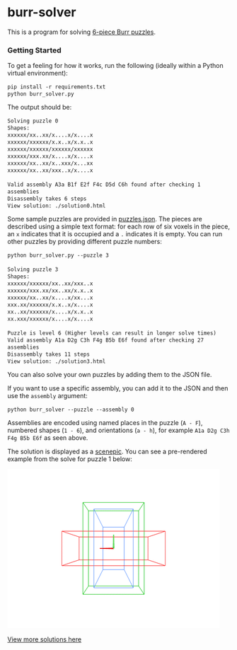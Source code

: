 # burr-solver
This is a program for solving [6-piece Burr puzzles](https://en.wikipedia.org/wiki/Burr_puzzle).

### Getting Started

To get a feeling for how it works, run the following (ideally within a Python virtual environment):

    pip install -r requirements.txt
    python burr_solver.py

The output should be:

    Solving puzzle 0
    Shapes:
    xxxxxx/xx..xx/x....x/x....x
    xxxxxx/xxxxxx/x.x..x/x.x..x
    xxxxxx/xxxxxx/xxxxxx/xxxxxx
    xxxxxx/xxx.xx/x....x/x....x
    xxxxxx/xx..xx/x..xxx/x...xx
    xxxxxx/xx..xx/xxx..x/x....x

    Valid assembly A3a B1f E2f F4c D5d C6h found after checking 1 assemblies
    Disassembly takes 6 steps
    View solution: ./solution0.html

Some sample puzzles are provided in [puzzles.json](./puzzles.json). The pieces are described
using a simple text format: for each row of six voxels in the piece, an `x` indicates that
it is occupied and a `.` indicates it is empty. You can run other puzzles by providing different
puzzle numbers:

    python burr_solver.py --puzzle 3

    Solving puzzle 3
    Shapes:
    xxxxxx/xxxxxx/xx..xx/xxx..x
    xxxxxx/xxx.xx/xx..xx/x.x..x
    xxxxxx/xx..xx/x....x/xx...x
    xxx.xx/xxxxxx/x.x..x/x....x
    xx..xx/xxxxxx/x....x/x.x..x
    xx.xxx/xxxxxx/x....x/x....x

    Puzzle is level 6 (Higher levels can result in longer solve times)
    Valid assembly A1a D2g C3h F4g B5b E6f found after checking 27 assemblies
    Disassembly takes 11 steps
    View solution: ./solution3.html

You can also solve your own puzzles by adding them to the JSON file.

If you want to use a specific assembly, you can add it to the JSON and then use the
`assembly` argument:

    python burr_solver --puzzle --assembly 0

Assemblies are encoded using named places in the puzzle (`A - F`), numbered shapes (`1 - 6`), and
orientations (`a - h`), for example `A1a D2g C3h F4g B5b E6f` as seen above.

The solution is displayed as a [scenepic](https://microsoft.github.io/scenepic/). You can see
a pre-rendered example from the solve for puzzle 1 below:

![Solution 1](./burr.gif)

[View more solutions here](https://matajoh.github.io/burr-solver)